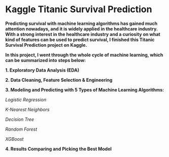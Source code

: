 # Kaggle Titanic Survival Prediction
**Predicting survival with machine learning algorithms has gained much attention nowadays, and it is widely applied in the healthcare industry. With a strong interest in the healthcare industry and a curiosity on what kind of features can be used to predict survival, I finished this Titanic Survival Prediction project on Kaggle.** 

**In this project, I went through the whole cycle of machine learning, which can be summarized into steps below:**

  **1. Exploratory Data Analysis (EDA)**

  **2. Data Cleaning, Feature Selection & Engineering**
  
  **3. Modeling and Predicting with 5 Types of Machine Learning Algorithms:**
  
  _Logistic Regression_
  
  _K-Nearest Neighbors_
  
  _Decision Tree_
  
  _Random Forest_
  
  _XGBoost_

  **4. Results Comparing and Picking the Best Model**
